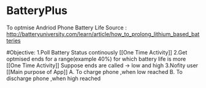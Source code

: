 # BatteryPlus

To optmise Andriod Phone Battery Life
Source :
http://batteryuniversity.com/learn/article/how_to_prolong_lithium_based_batteries


#Objective:
1.Poll Battery Status continously [[One Time Activity]]
2.Get optmised ends for a range(example 40%) for which battery life is more [[One Time Activity]]
Suppose ends are called -> low and high 
3.Nofity user [[Main purpose of App]]
  A. To charge phone ,when low reached
  B. To discharge phone ,when high reached 
